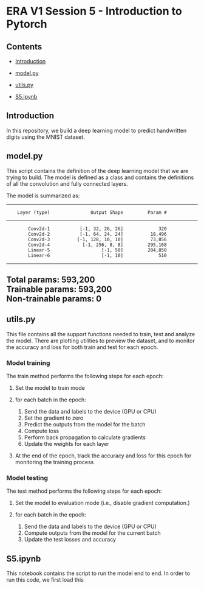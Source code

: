 # ERA V1 Session 5 - Introduction to Pytorch

## Contents

* [Introduction](#Introduction)

* [model.py](#model.py)

* [utils.py](#utils.py)

* [S5.ipynb](#S5.ipynb)


## Introduction
<p>
In this repository, we build a deep learning model to predict handwritten digits
using the MNIST dataset. 
</p>

## model.py
<p>This script contains the definition of the deep learning model that we are trying to build. The model is defined as a class and contains the definitions of all the convolution and fully connected layers. 

The model is summarized as:


----------------------------------------------------------------
        Layer (type)               Output Shape         Param #
----------------------------------------------------------------

            Conv2d-1           [-1, 32, 26, 26]             320
            Conv2d-2           [-1, 64, 24, 24]          18,496
            Conv2d-3          [-1, 128, 10, 10]          73,856
            Conv2d-4            [-1, 256, 8, 8]         295,168
            Linear-5                   [-1, 50]         204,850
            Linear-6                   [-1, 10]             510
----------------------------------------------------------------
Total params: 593,200\
Trainable params: 593,200\
Non-trainable params: 0
----------------------------------------------------------------
</p>

## utils.py

<p> This file contains all the support functions needed to train, test and analyze the model. There are plotting utilities to preview the dataset, and to monitor the accuracy and loss for both train and test for each epoch.</p>

### Model training
<p> The train method performs the following steps for each epoch:

1. Set the model to train mode
2. for each batch in the epoch:

   1. Send the data and labels to the device (GPU or CPU)
   2. Set the gradient to zero
   3. Predict the outputs from the model for the batch
   4. Compute loss
   5. Perform back propagation to calculate gradients
   6. Update the weights for each layer
3. At the end of the epoch, track the accuracy and loss for this epoch for monitoring the training process
</p>

### Model testing
<p>  The test method performs the following steps for each epoch:

1. Set the model to evaluation mode (i.e., disable gradient computation.)
2. for each batch in the epoch:

   1. Send the data and labels to the device (GPU or CPU)
   2. Compute outputs from the model for the current batch
   3. Update the test losses and accuracy

</p>

## S5.ipynb

<p> This notebook contains the script to run the model end to end. In order to run this code, we first load this 
</p>